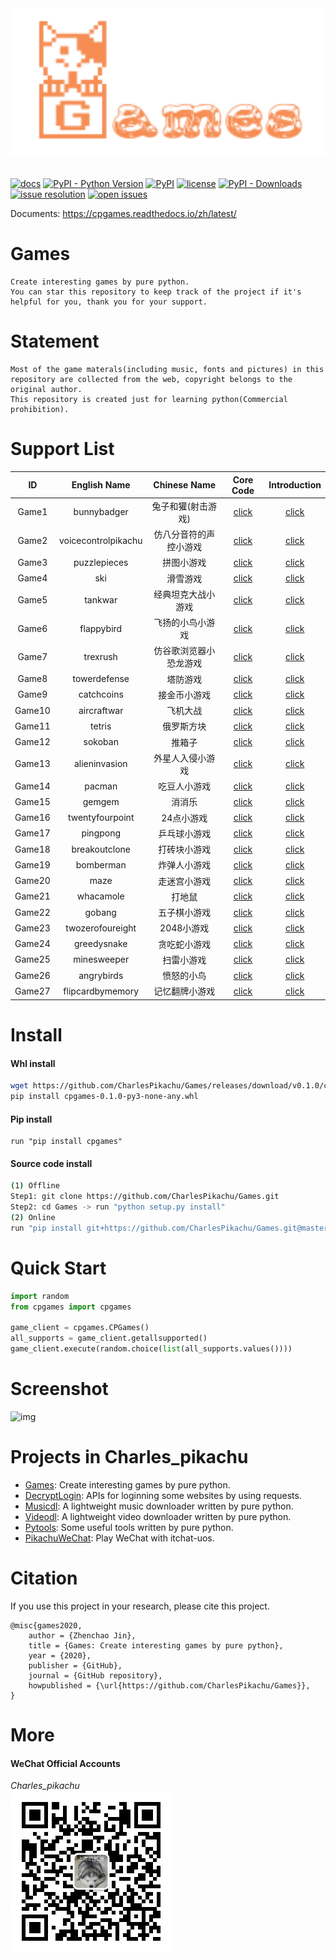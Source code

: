 <div align="center">
  <img src="./docs/logo.png" width="600"/>
</div>
<br />

[![docs](https://img.shields.io/badge/docs-latest-blue)](https://cpgames.readthedocs.io/zh/latest/)
[![PyPI - Python Version](https://img.shields.io/pypi/pyversions/cpgames)](https://pypi.org/project/cpgames/)
[![PyPI](https://img.shields.io/pypi/v/cpgames)](https://pypi.org/project/cpgames)
[![license](https://img.shields.io/github/license/CharlesPikachu/Games.svg)](https://github.com/CharlesPikachu/Games/blob/master/LICENSE)
[![PyPI - Downloads](https://pepy.tech/badge/cpgames)](https://pypi.org/project/cpgames/)
[![issue resolution](https://isitmaintained.com/badge/resolution/CharlesPikachu/Games.svg)](https://github.com/CharlesPikachu/Games/issues)
[![open issues](https://isitmaintained.com/badge/open/CharlesPikachu/Games.svg)](https://github.com/CharlesPikachu/Games/issues)

Documents: https://cpgames.readthedocs.io/zh/latest/


# Games
```
Create interesting games by pure python.
You can star this repository to keep track of the project if it's helpful for you, thank you for your support.
```


# Statement
```
Most of the game materals(including music, fonts and pictures) in this repository are collected from the web, copyright belongs to the original author.
This repository is created just for learning python(Commercial prohibition).
```


# Support List
|   ID      |  English Name             |  Chinese Name           |   Core Code                                                |   Introduction                                               |
|   :----:  |  :----:                   |  :----:                 |   :----:                                                   |   :----:                                                     |
|   Game1   |  bunnybadger              |  兔子和獾(射击游戏)     |   [click](./cpgames/modules/core/bunnybadger)              |   [click](https://mp.weixin.qq.com/s/_-AChGldQzdwXN-ljcCMFQ) |
|   Game2   |  voicecontrolpikachu      |  仿八分音符的声控小游戏 |   [click](./cpgames/modules/core/voicecontrolpikachu)      |   [click](https://mp.weixin.qq.com/s/NmK5fAMoOHahOf6OvV6XFA) | 
|   Game3   |  puzzlepieces             |  拼图小游戏             |   [click](./cpgames/modules/core/puzzlepieces)             |   [click](https://mp.weixin.qq.com/s/tcmrbNCptka2ZTfEs-W_Lg) |
|   Game4   |  ski                      |  滑雪游戏               |   [click](./cpgames/modules/core/ski)                      |   [click](https://mp.weixin.qq.com/s/2MVTEa4ut9TOAgBOOWEUSg) |
|   Game5   |  tankwar                  |  经典坦克大战小游戏     |   [click](./cpgames/modules/core/tankwar)                  |   [click](https://mp.weixin.qq.com/s/1xXULpT36P7LTO5HDbjptg) |
|   Game6   |  flappybird               |  飞扬的小鸟小游戏       |   [click](./cpgames/modules/core/flappybird)               |   [click](https://mp.weixin.qq.com/s/44CZjwvjnH0kkkKIn5U9Uw) |
|   Game7   |  trexrush                 |  仿谷歌浏览器小恐龙游戏 |   [click](./cpgames/modules/core/trexrush)                 |   [click](https://mp.weixin.qq.com/s/PnvcSBe0Va3GVIodGIjYRg) |
|   Game8   |  towerdefense             |  塔防游戏               |   [click](./cpgames/modules/core/towerdefense)	           |   [click](https://mp.weixin.qq.com/s/mcnN3dF5tzWlRg91cnWTEw) |
|   Game9   |  catchcoins               |  接金币小游戏           |   [click](./cpgames/modules/core/catchcoins)	           |   [click](https://mp.weixin.qq.com/s/ZmMm7MKo7VyWZUAHEe9_JQ) |
|   Game10  |  aircraftwar              |  飞机大战               |   [click](./cpgames/modules/core/catchcoins)               |   [click](https://mp.weixin.qq.com/s/n-f_6sh8bB7-dtIFJLbnFg) |
|   Game11  |  tetris                   |  俄罗斯方块             |   [click](./cpgames/modules/core/tetris)                   |   [click](https://mp.weixin.qq.com/s/KFqpjmH6juZ2K8uKOoEaaA) |
|   Game12  |  sokoban                  |  推箱子                 |   [click](./cpgames/modules/core/sokoban)                  |   [click](https://mp.weixin.qq.com/s/y6CZd4h3uo7602LrI7aFdQ) |
|   Game13  |  alieninvasion            |  外星人入侵小游戏       |   [click](./cpgames/modules/core/alieninvasion)            |   [click](https://mp.weixin.qq.com/s/9UylZkV3sVTQLjThIaVObg) |
|   Game14  |  pacman                   |  吃豆人小游戏           |   [click](./cpgames/modules/core/pacman)                   |   [click](https://mp.weixin.qq.com/s/UBVLDW2T-Y6R-0IaRfu81Q) |
|   Game15  |  gemgem                   |  消消乐                 |   [click](./cpgames/modules/core/gemgem)                   |   [click](https://mp.weixin.qq.com/s/H0dFwoEcJT-JPKfNvPt2Kw) |
|   Game16  |  twentyfourpoint          |  24点小游戏             |   [click](./cpgames/modules/core/twentyfourpoint)          |   [click](https://mp.weixin.qq.com/s/raronw7X0WlntI48nUOvoQ) |
|   Game17  |  pingpong                 |  乒乓球小游戏           |   [click](./cpgames/modules/core/pingpong)                 |   [click](https://mp.weixin.qq.com/s/C6v0Zj8-fhysqRQ_lcEZIQ) |
|   Game18  |  breakoutclone            |  打砖块小游戏           |   [click](./cpgames/modules/core/breakoutclone)            |   [click](https://mp.weixin.qq.com/s/9tNVTA06dFthdugNs3TePA) |
|   Game19  |  bomberman                |  炸弹人小游戏           |   [click](./cpgames/modules/core/bomberman)                |   [click](https://mp.weixin.qq.com/s/XzB_cJMFEtz6p_MvqiaCrA) |
|   Game20  |  maze                     |  走迷宫小游戏           |   [click](./cpgames/modules/core/maze)                     |   [click](https://mp.weixin.qq.com/s/s9jburcC4WaOO_0ce54-Rg) |
|   Game21  |  whacamole                |  打地鼠                 |   [click](./cpgames/modules/core/whacamole)                |   [click](https://mp.weixin.qq.com/s/OFtW2Lx5i0Y9GXrF_PyqaA) |
|   Game22  |  gobang                   |  五子棋小游戏           |   [click](./cpgames/modules/core/gobang)                   |   [click](https://mp.weixin.qq.com/s/79aBuK_EytVAbDp5hY8cHA) |
|   Game23  |  twozerofoureight         |  2048小游戏             |   [click](./cpgames/modules/core/twozerofoureight)         |   [click](https://mp.weixin.qq.com/s/WJhg4J0MuuEcmDasRzuE9Q) |
|   Game24  |  greedysnake              |  贪吃蛇小游戏           |   [click](./cpgames/modules/core/greedysnake)              |   [click](https://mp.weixin.qq.com/s/YdRLYz4BnfgRZMYqKvDnRA) |
|   Game25  |  minesweeper              |  扫雷小游戏             |   [click](./cpgames/modules/core/minesweeper)              |   [click](https://mp.weixin.qq.com/s/O2nKNsWUigrKomW3l29Zlw) |
|   Game26  |  angrybirds               |  愤怒的小鸟             |   [click](./cpgames/modules/core/angrybirds)               |   [click](https://mp.weixin.qq.com/s/-Z_4PEF7f3ZS1CKd9D6Brg) |
|   Game27  |  flipcardbymemory         |  记忆翻牌小游戏         |   [click](./cpgames/modules/core/flipcardbymemory)         |   [click](https://mp.weixin.qq.com/s/H5UisWDWubdaQEBo-sH6iA) |


# Install

#### Whl install
```sh
wget https://github.com/CharlesPikachu/Games/releases/download/v0.1.0/cpgames-0.1.0-py3-none-any.whl
pip install cpgames-0.1.0-py3-none-any.whl
```

#### Pip install
```
run "pip install cpgames"
```

#### Source code install
```sh
(1) Offline
Step1: git clone https://github.com/CharlesPikachu/Games.git
Step2: cd Games -> run "python setup.py install"
(2) Online
run "pip install git+https://github.com/CharlesPikachu/Games.git@master"
```


# Quick Start
```python
import random
from cpgames import cpgames

game_client = cpgames.CPGames()
all_supports = game_client.getallsupported()
game_client.execute(random.choice(list(all_supports.values())))
```


# Screenshot
![img](./docs/screenshot.gif)


# Projects in Charles_pikachu
- [Games](https://github.com/CharlesPikachu/Games): Create interesting games by pure python.
- [DecryptLogin](https://github.com/CharlesPikachu/DecryptLogin): APIs for loginning some websites by using requests.
- [Musicdl](https://github.com/CharlesPikachu/musicdl): A lightweight music downloader written by pure python.
- [Videodl](https://github.com/CharlesPikachu/videodl): A lightweight video downloader written by pure python.
- [Pytools](https://github.com/CharlesPikachu/pytools): Some useful tools written by pure python.
- [PikachuWeChat](https://github.com/CharlesPikachu/pikachuwechat): Play WeChat with itchat-uos.


# Citation
If you use this project in your research, please cite this project.
```
@misc{games2020,
    author = {Zhenchao Jin},
    title = {Games: Create interesting games by pure python},
    year = {2020},
    publisher = {GitHub},
    journal = {GitHub repository},
    howpublished = {\url{https://github.com/CharlesPikachu/Games}},
}
```


# More
#### WeChat Official Accounts
*Charles_pikachu*  
![img](./docs/pikachu.jpg)
